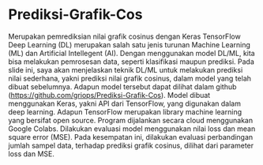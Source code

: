 # Prediksi-Grafik-Cos
Merupakan pemrediksian nilai grafik cosinus dengan Keras TensorFlow
Deep Learning (DL) merupakan salah satu jenis turunan Machine Learning (ML) dan Artificial Intellegent (AI).
Dengan menggunakan model DL/ML, kita bisa melakukan pemrosesan data, seperti klasifikasi maupun prediksi.
Pada slide ini, saya akan menjelaskan teknik DL/ML untuk melakukan prediksi nilai sederhana, yakni prediksi nilai grafik cosinus, dalam model yang telah dibuat sebelumnya.
Adapun model tersebut dapat dilihat dalam github (https://github.com/griops/Prediksi-Grafik-Cos).
Model dibuat menggunakan Keras, yakni API dari TensorFlow, yang digunakan dalam deep learning.
Adapun TensorFlow merupakan library machine learning yang bersifat open source. 
Program dijalankan secara cloud menggunakan Google Colabs.
Dilakukan evaluasi model menggunakan nilai loss dan mean square error (MSE).
Pada kesempatan ini, dilakukan evaluasi perbandingan jumlah sampel data, terhadap prediksi grafik cosinus, dilihat dari parameter loss dan MSE.
